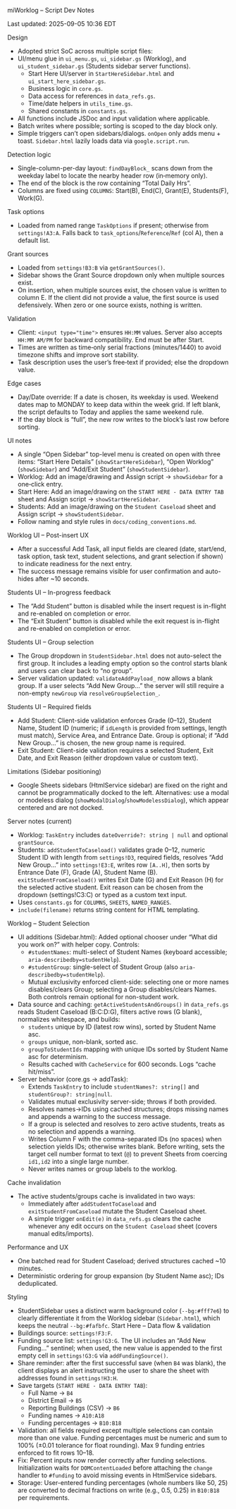 miWorklog – Script Dev Notes

Last updated: 2025-09-05 10:36 EDT

Design
- Adopted strict SoC across multiple script files:
- UI/menu glue in `ui_menu.gs`, `ui_sidebar.gs` (Worklog), and `ui_student_sidebar.gs` (Students sidebar server functions).
  - Start Here UI/server in `StartHereSidebar.html` and `ui_start_here_sidebar.gs`.
  - Business logic in `core.gs`.
  - Data access for references in `data_refs.gs`.
  - Time/date helpers in `utils_time.gs`.
  - Shared constants in `constants.gs`.
- All functions include JSDoc and input validation where applicable.
- Batch writes where possible; sorting is scoped to the day block only.
- Simple triggers can’t open sidebars/dialogs. `onOpen` only adds menu + toast. `Sidebar.html` lazily loads data via `google.script.run`.

Detection logic
- Single-column-per-day layout: `findDayBlock_` scans down from the weekday label to locate the nearby header row (in‑memory only).
- The end of the block is the row containing “Total Daily Hrs”.
- Columns are fixed using `COLUMNS`: Start(B), End(C), Grant(E), Students(F), Work(G).

Task options
- Loaded from named range `TaskOptions` if present; otherwise from `settings!A3:A`. Falls back to `task_options`/`Reference`/`Ref` (col A), then a default list.

Grant sources
- Loaded from `settings!B3:B` via `getGrantSources()`.
- Sidebar shows the Grant Source dropdown only when multiple sources exist.
- On insertion, when multiple sources exist, the chosen value is written to column E. If the client did not provide a value, the first source is used defensively. When zero or one source exists, nothing is written.

Validation
- Client: `<input type="time">` ensures `HH:MM` values. Server also accepts `HH:MM AM/PM` for backward compatibility. End must be after Start.
- Times are written as time‑only serial fractions (minutes/1440) to avoid timezone shifts and improve sort stability.
- Task description uses the user’s free‑text if provided; else the dropdown value.

Edge cases
- Day/Date override: If a date is chosen, its weekday is used. Weekend dates map to MONDAY to keep data within the week grid. If left blank, the script defaults to Today and applies the same weekend rule.
- If the day block is “full”, the new row writes to the block’s last row before sorting.

UI notes
- A single “Open Sidebar” top-level menu is created on open with three items: “Start Here Details” (`showStartHereSidebar`), “Open Worklog” (`showSidebar`) and “Add/Exit Student” (`showStudentSidebar`).
- Worklog: Add an image/drawing and Assign script → `showSidebar` for a one‑click entry.
- Start Here: Add an image/drawing on the `START HERE - DATA ENTRY TAB` sheet and Assign script → `showStartHereSidebar`.
- Students: Add an image/drawing on the `Student Caseload` sheet and Assign script → `showStudentSidebar`.
 - Follow naming and style rules in `docs/coding_conventions.md`.

Worklog UI – Post-insert UX
- After a successful Add Task, all input fields are cleared (date, start/end, task option, task text, student selections, and grant selection if shown) to indicate readiness for the next entry.
- The success message remains visible for user confirmation and auto-hides after ~10 seconds.

Students UI – In-progress feedback
- The “Add Student” button is disabled while the insert request is in-flight and re-enabled on completion or error.
- The “Exit Student” button is disabled while the exit request is in-flight and re-enabled on completion or error.

Students UI – Group selection
- The Group dropdown in `StudentSidebar.html` does not auto-select the first group. It includes a leading empty option so the control starts blank and users can clear back to “no group”.
- Server validation updated: `validateAddPayload_` now allows a blank group. If a user selects “Add New Group…” the server will still require a non-empty `newGroup` via `resolveGroupSelection_`.

Students UI – Required fields
- Add Student: Client-side validation enforces Grade (0–12), Student Name, Student ID (numeric; if `idLength` is provided from settings, length must match), Service Area, and Entrance Date. Group is optional; if “Add New Group…” is chosen, the new group name is required.
- Exit Student: Client-side validation requires a selected Student, Exit Date, and Exit Reason (either dropdown value or custom text).

Limitations (Sidebar positioning)
- Google Sheets sidebars (HtmlService sidebar) are fixed on the right and cannot be programmatically docked to the left. Alternatives: use a modal or modeless dialog (`showModalDialog`/`showModelessDialog`), which appear centered and are not docked.

Server notes (current)
- Worklog: `TaskEntry` includes `dateOverride?: string | null` and optional `grantSource`.
- Students: `addStudentToCaseload()` validates grade 0–12, numeric Student ID with length from `settings!D3`, required fields, resolves “Add New Group…” into `settings!E3:E`, writes row `[A..H]`, then sorts by Entrance Date (F), Grade (A), Student Name (B). `exitStudentFromCaseload()` writes Exit Date (G) and Exit Reason (H) for the selected active student. Exit reason can be chosen from the dropdown (settings!C3:C) or typed as a custom text input.
- Uses `constants.gs` for `COLUMNS`, `SHEETS`, `NAMED_RANGES`.
- `include(filename)` returns string content for HTML templating.

Worklog – Student Selection
- UI additions (Sidebar.html): Added optional chooser under “What did you work on?” with helper copy. Controls:
  - `#studentNames`: multi-select of Student Names (keyboard accessible; `aria-describedby=studentHelp`).
  - `#studentGroup`: single-select of Student Group (also `aria-describedby=studentHelp`).
  - Mutual exclusivity enforced client-side: selecting one or more names disables/clears Group; selecting a Group disables/clears Names. Both controls remain optional for non-student work.
- Data source and caching: `getActiveStudentsAndGroups()` in `data_refs.gs` reads Student Caseload (B:C:D:G), filters active rows (G blank), normalizes whitespace, and builds:
  - `students` unique by ID (latest row wins), sorted by Student Name asc.
  - `groups` unique, non-blank, sorted asc.
  - `groupToStudentIds` mapping with unique IDs sorted by Student Name asc for determinism.
  - Results cached with `CacheService` for 600 seconds. Logs “cache hit/miss”.
- Server behavior (core.gs → addTask):
  - Extends `TaskEntry` to include `studentNames?: string[]` and `studentGroup?: string|null`.
  - Validates mutual exclusivity server-side; throws if both provided.
  - Resolves names→IDs using cached structures; drops missing names and appends a warning to the success message.
  - If a group is selected and resolves to zero active students, treats as no selection and appends a warning.
  - Writes Column F with the comma-separated IDs (no spaces) when selection yields IDs; otherwise writes blank. Before writing, sets the target cell number format to text (`@`) to prevent Sheets from coercing `id1,id2` into a single large number.
  - Never writes names or group labels to the worklog.

Cache invalidation
- The active students/groups cache is invalidated in two ways:
  - Immediately after `addStudentToCaseload` and `exitStudentFromCaseload` mutate the Student Caseload sheet.
  - A simple trigger `onEdit(e)` in `data_refs.gs` clears the cache whenever any edit occurs on the `Student Caseload` sheet (covers manual edits/imports).

Performance and UX
- One batched read for Student Caseload; derived structures cached ~10 minutes.
- Deterministic ordering for group expansion (by Student Name asc); IDs deduplicated.

Styling
- StudentSidebar uses a distinct warm background color (`--bg:#fff7e6`) to clearly differentiate it from the Worklog sidebar (`Sidebar.html`), which keeps the neutral `--bg:#fafbfc`.
Start Here – Data flow & validation
- Buildings source: `settings!F3:F`.
- Funding source list: `settings!G3:G`. The UI includes an “Add New Funding…” sentinel; when used, the new value is appended to the first empty cell in `settings!G3:G` via `addFundingSource()`.
- Share reminder: after the first successful save (when `B4` was blank), the client displays an alert instructing the user to share the sheet with addresses found in `settings!H3:H`.
- Save targets (`START HERE - DATA ENTRY TAB`):
  - Full Name → `B4`
  - District Email → `B5`
  - Reporting Buildings (CSV) → `B6`
  - Funding names → `A10:A18`
  - Funding percentages → `B10:B18`
- Validation: all fields required except multiple selections can contain more than one value. Funding percentages must be numeric and sum to 100% (±0.01 tolerance for float rounding). Max 9 funding entries enforced to fit rows 10–18.
- Fix: Percent inputs now render correctly after funding selections. Initialization waits for `DOMContentLoaded` before attaching the `change` handler to `#funding` to avoid missing events in HtmlService sidebars.
 - Storage: User-entered funding percentages (whole numbers like 50, 25) are converted to decimal fractions on write (e.g., 0.5, 0.25) in `B10:B18` per requirements.

